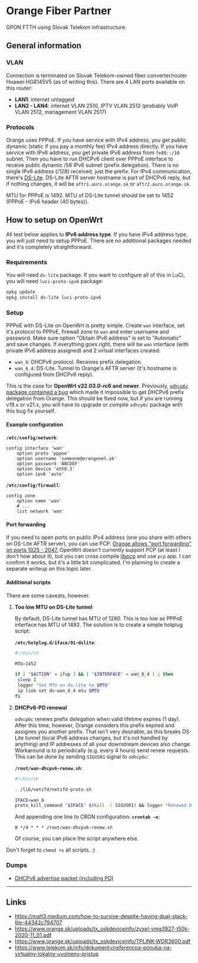 # Orange Fiber Partner

GPON FTTH using Slovak Telekom infrastructure.

## General information

### VLAN
Connection is terminated on Slovak Telekom-owned fiber converter/router Huawei HG8145V5 (as of writing this). There are 4 LAN ports available on this router:
- **LAN1**: internet untagged
- **LAN2 - LAN4**: internet VLAN 2510, IPTV VLAN 2513 (probably VoIP VLAN 2512, management VLAN 2517)

### Protocols
Orange uses PPPoE. If you have service with IPv4 address, you get public dynamic (static if you pay a monthly fee) IPv4 address directly. If you have service with IPv6 address, you get private IPv6 address from `fe80::/10` subnet. Then you have to run DHCPv6 client over PPPoE interface to receive public dynamic /56 IPv6 subnet (prefix delegation). There is no single IPv6 address (/128) received, just the prefix. For IPv4 communication, there's [DS-Lite](https://en.wikipedia.org/wiki/IPv6_transition_mechanism#Dual-Stack_Lite_(DS-Lite)). DS-Lite AFTR server hostname is part of DHCPv6 reply, but if nothing changes, it will be `aftr1.auro.orange.sk` or `aftr2.auro.orange.sk`.

MTU for PPPoE is 1492. MTU of DS-Lite tunnel should be set to 1452 (PPPoE - IPv6 header (40 bytes)).

## How to setup on OpenWrt

All text below applies to **IPv6 address type**. If you have IPv4 address type, you will just need to setup PPPoE. There are no additional packages needed and it's completely straightforward.

### Requirements
You will need `ds-lite` package. If you want to configure all of this in LuCi, you will need `luci-proto-ipv6` package:

```sh
opkg update
opkg install ds-lite luci-proto-ipv6
```

### Setup
PPPoE with DS-Lite on OpenWrt is pretty simple. Create `wan` interface, set it's protocol to PPPoE, firewall zone to `wan` and enter username and password. Make sure option "Obtain IPv6 address" is set to "Automatic" and save changes. If everything goes right, there will be `wan` interface (with private IPv6 address assigned) and 2 virtual interfaces created:
- `wan_6`: DHCPv6 protocol. Receives prefix delegation.
- `wan_6_4`: DS-Lite. Tunnel to Orange's AFTR server (it's hostname is configured from DHCPv6 reply).

This is the case for **OpenWrt v22.03.0-rc6 and newer**. Previously, [`odhcp6c` package contained a bug](https://git.openwrt.org/?p=project/odhcp6c.git;a=commit;h=9212bfcbab7681cd30186ac7f1ef4c47bf38c89a) which made it impossible to get DHCPv6 prefix delegation from Orange. This should be fixed now, but if you are running v19.x or v21.x, you will have to upgrade or compile `odhcp6c` package with this bug fix yourself.

#### Example configuration
**`/etc/config/network`**:
```
config interface 'wan'
    option proto 'pppoe'
    option username 'someone@orangenet.sk'
    option password 'ABCDEF'
    option device 'eth0.3'
    option ipv6 'auto'
```

**`/etc/config/firewall`**:
```
config zone
    option name 'wan'
    # ...
    list network 'wan'
```

#### Port forwarding
If you need to open ports on public IPv4 address (one you share with others on DS-Lite AFTR server), you can use PCP. [Orange allows "port forwarding" on ports 1025 - 2047.](https://www.orange.sk/uploads/tx_oskdeviceinfo/port-forward-ipv6-huawei-hg8245u.pdf) OpenWrt doesn't currently support PCP (at least I don't how about it), but you can cross compile [libpcp](https://github.com/libpcp/pcp) and use `pcp` app. I can confirm it works, but it's a little bit complicated. I'm planning to create a separate writeup on this topic later.

#### Additional scripts
There are some caveats, however.

1. **Too low MTU on DS-Lite tunnel**

   By default, DS-Lite tunnel has MTU of 1280. This is too low as PPPoE interface has MTU of 1492.
   The solution is to create a simple hotplug script:

   **`/etc/hotplug.d/iface/01-dslite`**:
   ```sh
   #!/bin/sh

   MTU=1452
   
   if [ "$ACTION" = ifup ] && [ "$INTERFACE" = wan_6_4 ] ; then
    sleep 1
    logger "Set MTU on ds-lite to $MTU"
    ip link set ds-wan_6_4 mtu $MTU
   fi
   ```

2. **DHCPv6-PD renewal**
   
   `odhcp6c` renews prefix delegation when valid lifetime expires (1 day). After this time, however, Orange considers this prefix expired and assignes you another prefix. That isn't very desirable, as this breaks DS-Lite tunnel (local IPv6 address changes, but it's not handled by anything) and IP addresses of all your downstream devices also change. Workaround is to periodically (e.g. every 4 hours) send renew requests. This can be done by sending `SIGUSR1` signal to `odhcp6c`:

   **`/root/wan-dhcpv6-renew.sh`**:
   ```sh
   #!/bin/sh

   . /lib/netifd/netifd-proto.sh

   IFACE=wan_6
   proto_kill_command "$IFACE" $(kill -l SIGUSR1) && logger "Renewed DHCPv6 PD on $IFACE"
   ```

   And appending one line to CRON configuration:
   **`crontab -e`**:
   ```
   0 */4 * * * /root/wan-dhcpv6-renew.sh
   ```

   Of course, you can place the script anywhere else.

Don't forget to `chmod +x` all scripts. :)

### Dumps
- [DHCPv6 advertise packet (including PD)](packetdump-dhcpv6-advertise.txt)

---

## Links
- https://malt3.medium.com/how-to-survive-despite-having-dual-stack-lite-44342c794707
- https://www.orange.sk/uploads/tx_oskdeviceinfo/zyxel-vmg3927-t50k-2020-11_01.pdf
- https://www.orange.sk/uploads/tx_oskdeviceinfo/TPLINK-WDR3600.pdf
- https://www.telekom.sk/info/dokumenty/referencna-ponuka-na-virtualny-lokalny-uvolneny-pristup
